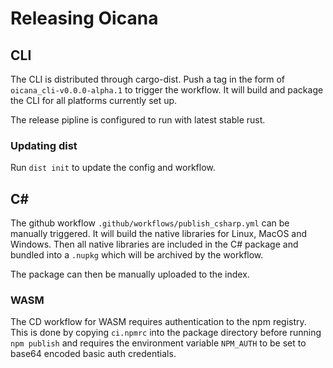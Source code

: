 # Releasing Oicana

## CLI

The CLI is distributed through cargo-dist. Push a tag in the form of `oicana_cli-v0.0.0-alpha.1` to trigger the workflow.
It will build and package the CLI for all platforms currently set up.

The release pipline is configured to run with latest stable rust.

### Updating dist

Run `dist init` to update the config and workflow.

## C#

The github workflow `.github/workflows/publish_csharp.yml` can be manually triggered.
It will build the native libraries for Linux, MacOS and Windows. Then all native libraries are
included in the C# package and bundled into a `.nupkg` which will be archived by the workflow.

The package can then be manually uploaded to the index.

### WASM

The CD workflow for WASM requires authentication to the npm registry. This is done by copying `ci.npmrc` into the
package directory before running `npm publish` and requires the environment variable `NPM_AUTH` to be set to base64
encoded basic auth credentials.

